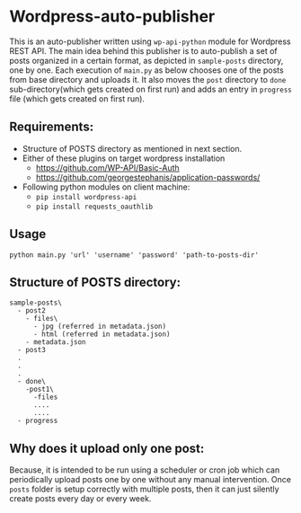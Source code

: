 # Wordpress-auto-publisher

This is an auto-publisher written using `wp-api-python` module for Wordpress REST API. 
The main idea behind this publisher is to auto-publish a set of posts organized in a certain format, as depicted in `sample-posts` directory, one by one. Each execution of `main.py` as below chooses one of the posts from base directory and uploads it. It also moves the `post` directory to `done` sub-directory(which gets created on first run) and adds an entry in `progress` file (which gets created on first run).

## Requirements:
* Structure of POSTS directory as mentioned in next section.
* Either of these plugins on target wordpress installation
  * https://github.com/WP-API/Basic-Auth
  * https://github.com/georgestephanis/application-passwords/
* Following python modules on client machine:
  * `pip install wordpress-api`
  * `pip install requests_oauthlib`
  

## Usage
`python main.py 'url' 'username' 'password' 'path-to-posts-dir'`

## Structure of POSTS directory:

```
sample-posts\
  - post2
    - files\
      - jpg (referred in metadata.json)
      - html (referred in metadata.json)
    - metadata.json
  - post3
  .
  .
  .
  - done\
    -post1\
      -files
      ....
      ....
  - progress
```



## Why does it upload only one post:
  
Because, it is intended to be run using a scheduler or cron job which can periodically upload posts one by one without any manual intervention. Once `posts` folder is setup correctly with multiple posts, then it can just silently create posts every day or every week.

